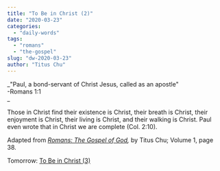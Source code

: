 ```yaml
---
title: "To Be in Christ (2)"
date: "2020-03-23"
categories: 
  - "daily-words"
tags: 
  - "romans"
  - "the-gospel"
slug: "dw-2020-03-23"
author: "Titus Chu"
---
```


_"Paul, a bond-servant of Christ Jesus, called as an apostle"  
\-Romans 1:1  
_

Those in Christ find their existence is Christ, their breath is Christ, their enjoyment is Christ, their living is Christ, and their walking is Christ. Paul even wrote that in Christ we are complete (Col. 2:10).

Adapted from _[Romans: The Gospel of God](/book-romans),_ by Titus Chu; Volume 1, page 38.

Tomorrow: [To Be in Christ (3)](/dw-2020-03-24)
